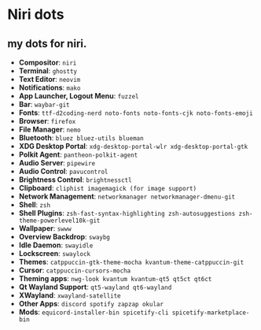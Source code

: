 # Niri dots

my dots for niri.
 ---
- **Compositor**: `niri`
- **Terminal**: `ghostty`
- **Text Editor**: `neovim`
- **Notifications**: `mako`
- **App Launcher, Logout Menu**: `fuzzel`
- **Bar**: `waybar-git`
- **Fonts**: `ttf-d2coding-nerd noto-fonts noto-fonts-cjk noto-fonts-emoji`
- **Browser**: `firefox`
- **File Manager**: `nemo`
- **Bluetooth**: `bluez bluez-utils blueman`
- **XDG Desktop Portal**: `xdg-desktop-portal-wlr xdg-desktop-portal-gtk`
- **Polkit Agent**: `pantheon-polkit-agent`
- **Audio Server**: `pipewire`
- **Audio Control**: `pavucontrol`
- **Brightness Control**: `brightnessctl`
- **Clipboard**: `cliphist imagemagick (for image support)`
- **Network Management**: `networkmanager networkmanager-dmenu-git`
- **Shell**: `zsh`
- **Shell Plugins**: `zsh-fast-syntax-highlighting zsh-autosuggestions zsh-theme-powerlevel10k-git`
- **Wallpaper**: `swww`
- **Overview Backdrop**: `swaybg`
- **Idle Daemon**: `swayidle`
- **Lockscreen**: `swaylock`
- **Themes**: `catppuccin-gtk-theme-mocha kvantum-theme-catppuccin-git`
- **Cursor**: `catppuccin-cursors-mocha`
- **Theming apps**: `nwg-look kvantum kvantum-qt5 qt5ct qt6ct`
- **Qt Wayland Support**: `qt5-wayland qt6-wayland`
- **XWayland**: `xwayland-satellite`
- **Other Apps**: `discord spotify zapzap okular`
- **Mods**: `equicord-installer-bin spicetify-cli spicetify-marketplace-bin`
